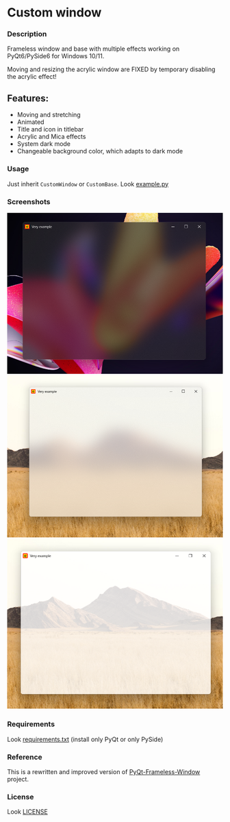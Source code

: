 # Custom window
### Description
Frameless window and base with multiple effects working on PyQt6/PySide6 for Windows 10/11.

Moving and resizing the acrylic window are FIXED by temporary disabling the acrylic effect!
## Features:
+ Moving and stretching
+ Animated
+ Title and icon in titlebar
+ Acrylic and Mica effects
+ System dark mode
+ Changeable background color, which adapts to dark mode
### Usage
Just inherit `CustomWindow` or `CustomBase`. Look [example.py](example.py)
### Screenshots
![Dark](screenshots/dark.png)
![Default](screenshots/light.png)
![Moving](screenshots/moving.png)
### Requirements
Look [requirements.txt](requirements.txt) (install only PyQt or only PySide)
### Reference
This is a rewritten and improved version of <a href="https://github.com/zhiyiYo/PyQt-Frameless-Window">PyQt-Frameless-Window</a> project.
### License
Look [LICENSE](LICENSE)